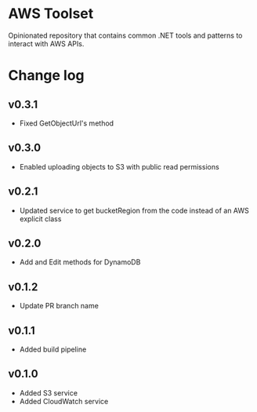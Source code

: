 # AWS Toolset
Opinionated repository that contains common .NET tools and patterns to interact with AWS APIs.

# Change log

## v0.3.1
* Fixed GetObjectUrl's method

## v0.3.0
* Enabled uploading objects to S3 with public read permissions

## v0.2.1
* Updated service to get bucketRegion from the code instead of an AWS explicit class

## v0.2.0
* Add and Edit methods for DynamoDB

## v0.1.2
* Update PR branch name

## v0.1.1
* Added build pipeline

## v0.1.0
* Added S3 service
* Added CloudWatch service
